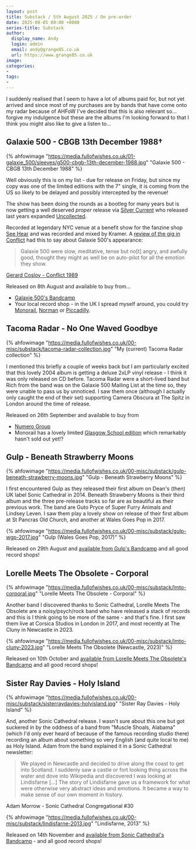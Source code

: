 ```yaml
---
layout: post
title: Substack / 5th August 2025 / On pre-order
date: 2025-08-05 00:00 +0000
series-title: Substack
author:
  display_name: Andy
  login: admin
  email: andy@grange85.co.uk
  url: https://www.grange85.co.uk
image:
categories:
-
tags:
-
---
```

I suddenly realised that I seem to have a lot of albums paid for, but not yet arrived and since most of my purchases are by bands that have come onto my radar because of AHFoW I've decided that this is also relevant so... forgive my indulgence but these are the albums I'm looking forward to that I think you might also like to give a listen to...

## Galaxie 500 - CBGB 13th December 1988&dagger;

{% ahfowimage "https://media.fullofwishes.co.uk/01-galaxie_500/sleeves/g500-cbgb-13th-december-1988.jpg" "Galaxie 500 - CBGB 13th December 1988" %}

Well obviously this is on my list - due for release on Friday, but since my copy was one of the limited editions with the 7" single, it is coming from the US so likely to be delayed and possibly intercepted by the revenue! 

The show has been doing the rounds as a bootleg for many years but is now getting a well deserved _proper_ release via [Silver Current](https://silvercurrent.bandcamp.com/) who released last years expanded [Uncollected](https://galaxie500.bandcamp.com/album/uncollected-noise-new-york-88-90).

Recorded at legendary NYC venue at a benefit show for the fanzine shop [See Hear](https://animalnewyork.com/2024/11/18/the-oral-history-of-see-hear-nycs-underground-zine-mecca/) and was recorded and mixed by Kramer. A [review of the gig in Conflict](https://i0.wp.com/animalnewyork.com/wp-content/uploads/2024/11/Benefit-show-review-by-Gerard-Cosloy-from-Conflict-Fanzine_animal.jpg?resize=768%2C889&ssl=1) had this to say about Galaxie 500's appearance:

<blockquote>
Galaxie 500 were slow, meditative, tense but no[t] angry, and awfully good, thought they might as well be on auto-pilot for all the emotion they show.
</blockquote>
<p class="caption"><a href="https://animalnewyork.com/2024/11/18/the-oral-history-of-see-hear-nycs-underground-zine-mecca/">Gerard Cosloy - Conflict 1989</a></p>

Released on 8th August and available to buy from...
 - [Galaxie 500's Bandcamp](https://galaxie500.bandcamp.com/album/cbgb-121388)
 - Your local record shop - in the UK I spread myself around, you could try [Monorail](https://monorailmusic.com/product/cbgb-12-13-88/?mc_cid=77807857dc), [Norman](https://www.normanrecords.com/records/209886-galaxie-500-cbgb-121388) or [Piccadilly](https://www.piccadillyrecords.com/161734/Galaxie-500-CBGB-121388-Silver-Current-Records).

## Tacoma Radar - No One Waved Goodbye

{% ahfowimage "https://media.fullofwishes.co.uk/00-misc/substack/tacoma-radar-collection.jpg" "My (current) Tacoma Radar collection" %}

I mentioned this briefly a couple of weeks back but I am particularly excited that this lovely 2004 album is getting a deluxe 2xLP vinyl release - I think it was only released on CD before. Tacoma Radar were a short-lived band but Rich from the band was on the Galaxie 500 Mailing List at the time so, they were unable to pass us by unnoticed. I saw them once (although I actually only caught the end of their set) supporting Camera Obscura at The Spitz in London around the time of release.

Released on 26th September and available to buy from
 - [Numero Group](https://numerogroup.com/products/no-one-waved-goodbye)
 - Monorail has a lovely limited [Glasgow School edition](https://monorailmusic.com/product/no-one-waved-goodbye/?mc_cid=c4d74a018b) which remarkably hasn't sold out yet!?

## Gulp - Beneath Strawberry Moons

{% ahfowimage "https://media.fullofwishes.co.uk/00-misc/substack/gulp-beneath-strawberry-moons.jpg" "Gulp - Beneath Strawberry Moons" %}

I first encountered Gulp as they released their first album on Dean's (then) UK label Sonic Cathedral in 2014. Beneath Strawberry Moons is their third album and the three pre-release tracks so far are as beautiful as their previous work. The band are Guto Pryce of Super Furry Animals and Lindsey Leven. I saw them play a lovely show on release of their first album at St Pancras Old Church, and another at Wales Goes Pop in 2017.

{% ahfowimage "https://media.fullofwishes.co.uk/00-misc/substack/gulp-wgp-2017.jpg" "Gulp (Wales Goes Pop, 2017)" %}

Released on 29th August and [available from Gulp's Bandcamp](https://gulp1.bandcamp.com/album/beneath-strawberry-moons) and all good record shops!

## Lorelle Meets The Obsolete - Corporal

{% ahfowimage "https://media.fullofwishes.co.uk/00-misc/substack/lmto-corporal.jpg" "Lorelle Meets The Obsolete - Corporal" %}

Another band I discovered thanks to Sonic Cathedral, Lorelle Meets The Obsolete are a noisy/psych/rock band who have released a stack of records and this is I think going to be more of the same - and that's fine. I first saw them live at Corsica Studios in London in 2017, and most recently at The Cluny in Newcastle in 2023.

{% ahfowimage "https://media.fullofwishes.co.uk/00-misc/substack/lmto-cluny-2023.jpg" "Lorelle Meets The Obsolete (Newcastle, 2023)" %}

Released on 10th October and [available from Lorelle Meets The Obsolete's Bandcamp](https://obsoletelorelle.bandcamp.com/album/corporal) and all good record shops!

## Sister Ray Davies - Holy Island

{% ahfowimage "https://media.fullofwishes.co.uk/00-misc/substack/sisterraydavies-holyisland.jpg" "Sister Ray Davies - Holy Island" %}

And, another Sonic Cathedral release. I wasn't sure about this one but got suckered in by the oddness of a band from "Muscle Shoals, Alabama" (which I'd only ever heard of because of the famous recording studio there) recording an album about something so very English (and quite local to me) as Holy Island. Adam from the band explained it in a Sonic Cathedral newsletter:

<blockquote>
We played in Newcastle and decided to drive along the coast to get into Scotland. I suddenly saw a castle or fort looking thing across the water and dove into Wikipedia and discovered I was looking at Lindisfarne [...] The story of Lindisfarne gave us a framework for what were otherwise very abstract ideas and emotions. It became a way to make sense of our own moment in history.
</blockquote>
<p class="caption">Adam Morrow - Sonic Cathedral Congregational #30</p>

{% ahfowimage "https://media.fullofwishes.co.uk/00-misc/substack/lindisfarne-2013.jpg" "Lindisfarne, 2013" %}

Released on 14th November and [available from Sonic Cathedral's Bandcamp](https://sisterraydavies.bandcamp.com/album/holy-island) - and all good record shops!
